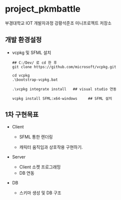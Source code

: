 # project_pkmbattle
부경대학교 IOT 개발자과정 강황석준조 미니프로젝트 저장소

## 개발 환경설정

- vcpkg 및 SFML 설치
    ```shell
    ## C:/Dev/ 로 cd 한 후
    git clone https://github.com/microsoft/vcpkg.git

    cd vcpkg
    .\bootstrap-vcpkg.bat

    .\vcpkg integrate install   ## visual studio 연동

    vcpkg install SFML:x64-windows     ## SFML 설치
    ```

## 1차 구현목표

- Client
    - SFML 통한 렌더링

    - 캐릭터 움직임과 상호작용 구현하기.

- Server
    - Client 소켓 프로그래밍
    - DB 연동 

- DB
    - 스키마 생성 및 DB 구조
